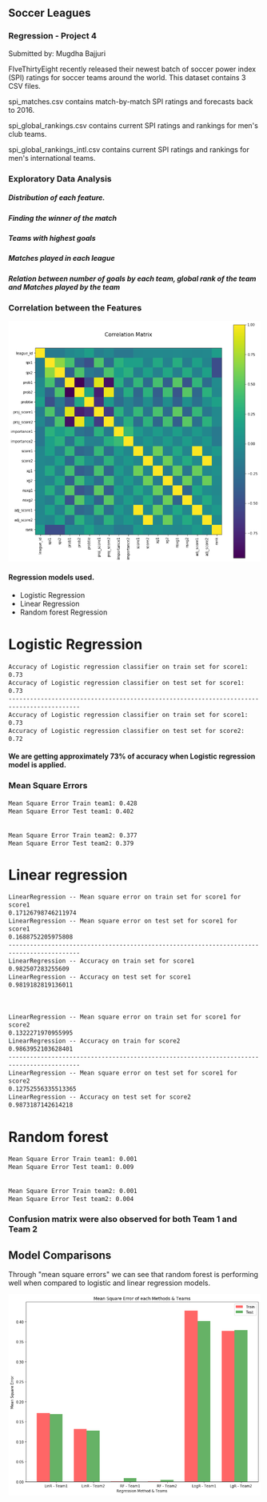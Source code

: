 
## Soccer Leagues
### Regression - Project 4

Submitted by: Mugdha Bajjuri

FIveThirtyEight recently released their newest batch of soccer power index (SPI) ratings for soccer teams around the world. This dataset contains 3 CSV files.

spi_matches.csv contains match-by-match SPI ratings and forecasts back to 2016.

spi_global_rankings.csv contains current SPI ratings and rankings for men's club teams.

spi_global_rankings_intl.csv contains current SPI ratings and rankings for men's international teams.

### Exploratory Data Analysis

 ##### Distribution of each feature.
 ##### Finding the winner of the match
 ##### Teams with highest goals
 ##### Matches played in each league
 ##### Relation between number of goals by each team, global rank of the team and Matches played by the team



### Correlation between the Features

![png](reports/corr.png)

#### Regression models used.
- Logistic Regression
- Linear Regression
- Random forest Regression

# Logistic Regression


    Accuracy of Logistic regression classifier on train set for score1: 0.73
    Accuracy of Logistic regression classifier on test set for score1: 0.73
    ------------------------------------------------------------------------------------------
    Accuracy of Logistic regression classifier on train set for score1: 0.73
    Accuracy of Logistic regression classifier on test set for score2: 0.72


#### We are getting approximately 73% of accuracy when Logistic regression model is applied.

### Mean Square Errors


    Mean Square Error Train team1: 0.428
    Mean Square Error Test team1: 0.402


    Mean Square Error Train team2: 0.377
    Mean Square Error Test team2: 0.379


# Linear regression


    LinearRegression -- Mean square error on train set for score1 for score1
    0.17126798746211974
    LinearRegression -- Mean square error on test set for score1 for score1
    0.1688752205975808
    ------------------------------------------------------------------------------------------
    LinearRegression -- Accuracy on train set for score1
    0.982507283255609
    LinearRegression -- Accuracy on test set for score1
    0.9819182819136011



    LinearRegression -- Mean square error on train set for score1 for score2
    0.1322271970955995
    LinearRegression -- Accuracy on train for score2
    0.9863952103628401
    ------------------------------------------------------------------------------------------
    LinearRegression -- Mean square error on test set for score1 for score2
    0.12752556335513365
    LinearRegression -- Accuracy on test set for score2
    0.9873187142614218


# Random forest


    Mean Square Error Train team1: 0.001
    Mean Square Error Test team1: 0.009


    Mean Square Error Train team2: 0.001
    Mean Square Error Test team2: 0.004

### Confusion matrix were also observed for both Team 1 and Team 2

## Model Comparisons


Through "mean square errors" we can see that random forest is performing well when compared to logistic and linear regression models.


![png](reports/models.png)

